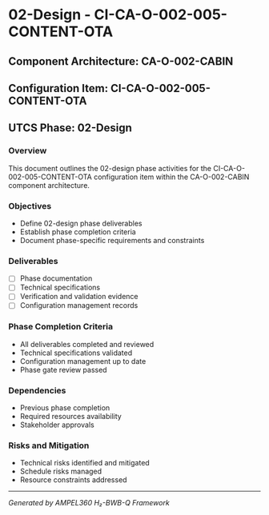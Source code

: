 # 02-Design - CI-CA-O-002-005-CONTENT-OTA

## Component Architecture: CA-O-002-CABIN
## Configuration Item: CI-CA-O-002-005-CONTENT-OTA
## UTCS Phase: 02-Design

### Overview
This document outlines the 02-design phase activities for the CI-CA-O-002-005-CONTENT-OTA configuration item within the CA-O-002-CABIN component architecture.

### Objectives
- Define 02-design phase deliverables
- Establish phase completion criteria
- Document phase-specific requirements and constraints

### Deliverables
- [ ] Phase documentation
- [ ] Technical specifications
- [ ] Verification and validation evidence
- [ ] Configuration management records

### Phase Completion Criteria
- All deliverables completed and reviewed
- Technical specifications validated
- Configuration management up to date
- Phase gate review passed

### Dependencies
- Previous phase completion
- Required resources availability
- Stakeholder approvals

### Risks and Mitigation
- Technical risks identified and mitigated
- Schedule risks managed
- Resource constraints addressed

---
*Generated by AMPEL360 H₂-BWB-Q Framework*
